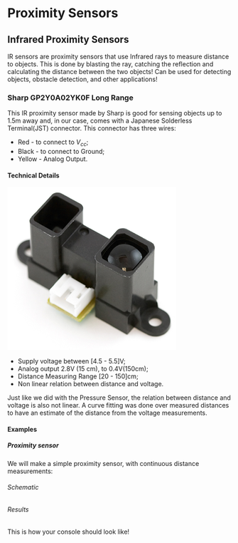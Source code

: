 # Proximity Sensors

## Infrared Proximity Sensors
IR sensors are proximity sensors that use  Infrared rays to  measure distance to objects. This is done by blasting the ray, catching the reflection and calculating the distance between the two objects! Can be used for detecting objects, obstacle detection, and other applications!

###  Sharp GP2Y0A02YK0F Long Range
This IR proximity sensor made by Sharp is good for sensing objects up to 1.5m away and, in our case, comes with a Japanese Solderless Terminal(JST) connector. This connector has three wires:
* Red - to connect to $V_{cc}$;
* Black - to connect to Ground;
* Yellow - Analog Output.

#### Technical Details

![](1.png)

* Supply voltage  between [4.5 - 5.5]V;
* Analog output 2.8V (15 cm), to 0.4V(150cm);
* Distance Measuring Range [20 - 150]cm;
* Non linear relation between distance and voltage.

Just like we did with the Pressure Sensor, the relation between distance and voltage is also not linear. A curve fitting was done over measured distances to have an estimate of the distance from the voltage measurements.

#### Examples

##### Proximity sensor
We will make a simple proximity sensor, with continuous distance measurements:

###### Schematic

###### Results
This is how your console should look like! 
